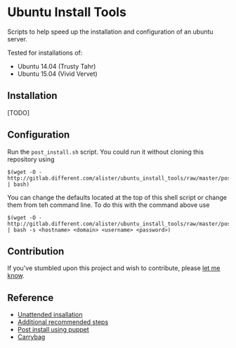# Ubuntu Install Tools

Scripts to help speed up the installation and configuration of an ubuntu server.

Tested for installations of:
* Ubuntu 14.04 (Trusty Tahr)
* Ubuntu 15.04 (Vivid Vervet)

## Installation
[TODO]

## Configuration
Run the `post_install.sh` script. You could run it without cloning this repository using

    $(wget -O - http://gitlab.different.com/alister/ubuntu_install_tools/raw/master/post_install.sh | bash)
    
You can change the defaults located at the top of this shell script or change them from teh command line. To do this with the command above use

    $(wget -O - http://gitlab.different.com/alister/ubuntu_install_tools/raw/master/post_install.sh | bash -s <hostname> <domain> <username> <password>)
    
## Contribution
If you've stumbled upon this project and wish to contribute, please 
[let me know](mailto:alister@different.com).

## Reference
* [Unattended insallation](http://askubuntu.com/questions/122505/how-do-i-create-a-completely-unattended-install-of-ubuntu)
* [Additional recommended steps](https://www.digitalocean.com/community/tutorials/additional-recommended-steps-for-new-ubuntu-14-04-servers)
* [Post install using puppet](https://github.com/netson/ubuntu-unattended/blob/master/start.sh)
* [Carrybag](http://gitlab.different.com/alister/carrybag/)
